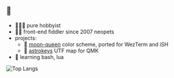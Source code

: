 ## 👋

- 👩🏻‍💻 pure hobbyist
- 💅🏻 front-end fiddler since 2007 neopets
- projects:
  - 🎀 [moon-queen](https://github.com/sailorfe/moon-queen) color scheme, ported for WezTerm and iSH
  - 🧮 [astrokeys](https://github.com/sailorfe/astrokeys) UTF map for QMK 
- 🌾 learning bash, lua

![Top Langs](https://github-readme-stats.vercel.app/api/top-langs/?username=sailorfe&layout=compact&theme=jolly)
